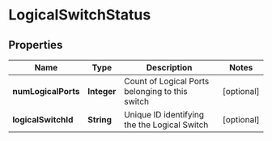 # LogicalSwitchStatus

## Properties
Name | Type | Description | Notes
------------ | ------------- | ------------- | -------------
**numLogicalPorts** | **Integer** | Count of Logical Ports belonging to this switch |  [optional]
**logicalSwitchId** | **String** | Unique ID identifying the the Logical Switch |  [optional]
